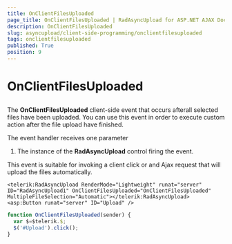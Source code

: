 ```yaml
---
title: OnClientFilesUploaded
page_title: OnClientFilesUploaded | RadAsyncUpload for ASP.NET AJAX Documentation
description: OnClientFilesUploaded
slug: asyncupload/client-side-programming/onclientfilesuploaded
tags: onclientfilesuploaded
published: True
position: 9
---
```


# OnClientFilesUploaded

## 

The **OnClientFilesUploaded** client-side event that occurs afterall selected files have been uploaded. You can use this event in order to execute custom action after the file upload have finished.

The event handler receives one parameter

1. The instance of the **RadAsyncUpload** control firing the event.

This event is suitable for invoking a client click or and Ajax request that will upload the files automatically.

````ASPNET
<telerik:RadAsyncUpload RenderMode="Lightweight" runat="server" ID="RadAsyncUpload1" OnClientFilesUploaded="OnClientFilesUploaded" MultipleFileSelection="Automatic"></telerik:RadAsyncUpload>
<asp:Button runat="server" ID="Upload" />
````

````JavaScript
function OnClientFilesUploaded(sender) {
  var $=$telerik.$;
  $('#Upload').click();
}
````


